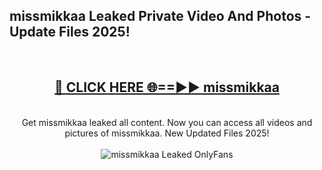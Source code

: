 <h2>missmikkaa Leaked Private Video And Photos - Update Files 2025!</h2>
<br>
<div align="center">
<h2><a href="https://top-ai-tools.click/QrbHav" rel="nofollow">🔴 CLICK HERE 🌐==►► missmikkaa</a></h2>
<br>
Get missmikkaa leaked all content. Now you can access all videos and pictures of missmikkaa. New Updated Files 2025!
<br>
<br>
<a href="https://top-ai-tools.click/QrbHav" rel="nofollow" data-target="animated-image.originalLink"><img src="https://i.ibb.co.com/WyWwxjT/player-gif2.gif" alt="missmikkaa Leaked  OnlyFans" style="max-width: 100%; display: inline-block;" data-target="animated-image.originalImage"></a>
</div>
<br>